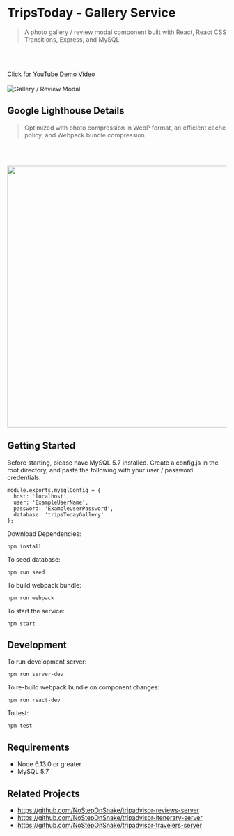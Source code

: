 # TripsToday - Gallery Service
> A photo gallery / review modal component built with React, React CSS Transitions, Express, and MySQL

<br></br>

<a href="https://youtu.be/KmhqD7b5MHc" target="_blank">Click for YouTube Demo Video</a><br></br>
![Gallery / Review Modal](https://media.giphy.com/media/Idl9FAkqE5XDJdLKIy/giphy.gif)

## Google Lighthouse Details
> Optimized with photo compression in WebP format, an efficient cache policy, and Webpack bundle compression

<br></br>

<img src="https://trip-advisor-photo-gallery.s3-us-west-1.amazonaws.com/FEC+Optimizations.png" width=600>

## Getting Started
Before starting, please have MySQL 5.7 installed. Create a config.js in the root directory, and paste the following with your user / password credentials:
  ```
  module.exports.mysqlConfig = {
    host: 'localhost',
    user: 'ExampleUserName',
    password: 'ExampleUserPassword',
    database: 'tripsTodayGallery'
  };
  ```
  
Download Dependencies:
``` 
npm install 
```

To seed database:
``` 
npm run seed 
```

To build webpack bundle:
``` 
npm run webpack 
```

To start the service:
``` 
npm start 
```

## Development
To run development server:
``` 
npm run server-dev 
```

To re-build webpack bundle on component changes:
``` 
npm run react-dev 
```

To test:
``` 
npm test 
```

## Requirements

- Node 6.13.0 or greater
- MySQL 5.7


## Related Projects

- https://github.com/NoStepOnSnake/tripadvisor-reviews-server
- https://github.com/NoStepOnSnake/tripadvisor-itenerary-server
- https://github.com/NoStepOnSnake/tripadvisor-travelers-server

